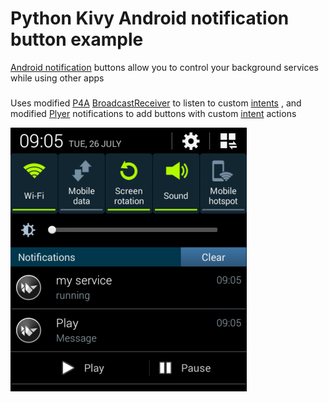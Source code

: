 Python Kivy Android notification button example
=============

[Android notification](https://developer.android.com/guide/topics/ui/notifiers/notifications.html) buttons allow you to control your background services while using other apps
###
Uses modified [P4A](https://github.com/kivy/python-for-android "Python for Android") 
[BroadcastReceiver](https://developer.android.com/reference/android/content/BroadcastReceiver.html "Android BroadcastReceiver") 
to listen to custom
[intents](https://developer.android.com/reference/android/content/Intent.html "Android Intent")
, and modified [Plyer](https://github.com/kivy/plyer "Plyer") notifications to add buttons with custom 
[intent](https://developer.android.com/reference/android/content/Intent.html "Android Intent") 
actions

![screenshot](https://raw.githubusercontent.com/Bakterija/android-notification-buttons/master/other/Screenshot.png "Screenshot on android 4.4 KitKat")


